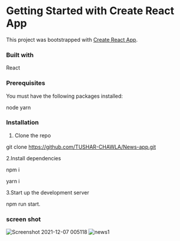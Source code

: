 # Getting Started with Create React App

This project was bootstrapped with [Create React App](https://github.com/facebook/create-react-app).

### Built with 
React

### Prerequisites
You must have the following packages installed:

node
yarn

### Installation
1. Clone the repo


git clone https://github.com/TUSHAR-CHAWLA/News-app.git

  2.Install dependencies
   
   npm i
   
   
   yarn i

  3.Start up the development server
   
   
   npm run start.


### screen shot
![Screenshot 2021-12-07 005118](https://user-images.githubusercontent.com/83925079/144910194-7624d961-aefc-4b17-a1f9-5171b0fa6909.jpg)
![news1](https://user-images.githubusercontent.com/83925079/144910209-4d997ff6-5afd-4142-9bdb-92f3d5a16e77.jpg)

